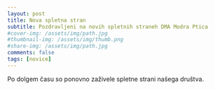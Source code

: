 ```yaml
---
layout: post
title: Nova spletna stran
subtitle: Pozdravljeni na novih spletnih straneh DMA Modra Ptica
#cover-img: /assets/img/path.jpg
#thumbnail-img: /assets/img/thumb.png
#share-img: /assets/img/path.jpg
comments: false
tags: [novice]
---
```


Po dolgem času so ponovno zaživele spletne strani našega društva.
